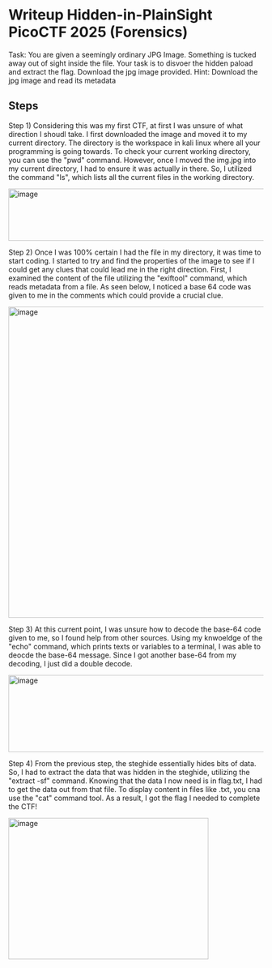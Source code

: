 #  Writeup Hidden-in-PlainSight PicoCTF 2025 (Forensics)

Task: You are given a seemingly ordinary JPG Image. Something is tucked away out of sight inside the file. Your task is to disvoer the hidden paload and extract the flag.
Download the jpg image provided.
Hint: Download the jpg image and read its metadata

## Steps
 Step 1) Considering this was my first CTF, at first I was unsure of what direction I shoudl take. I first downloaded the image and moved it to my current directory. The directory is the workspace in kali linux where all your programming is going towards. To check your current working directory, you can use the "pwd" command. However, once I moved the img.jpg into my current directory, I had to ensure it was actually in there. So, I utilized the command "ls", which lists all the current files in the working directory.

  <img width="898" height="103" alt="image" src="https://github.com/user-attachments/assets/e3cbe9dc-44d2-4043-88ba-a7b935a9eedd" />

  Step 2) Once I was 100% certain I had the file in my directory, it was time to start coding. I started to try and find the properties of the image to see if I could get any clues that could lead me in the right direction. First, I examined the content of the file utilizing the "exiftool" command, which reads metadata from a file. As seen below, I noticed a base 64 code was  given to me in the comments which could provide a crucial clue.

  <img width="824" height="614" alt="image" src="https://github.com/user-attachments/assets/8c64ca28-06b5-41bf-a8e9-310fc9968414" />

Step 3) At this current point, I was unsure how to decode the base-64 code given to me, so I found help from other sources. Using my knwoeldge of the "echo" command, which prints texts or variables to a terminal, I was able to deocde the base-64 message. Since I got another base-64 from my decoding, I just did a double decode.

   <img width="720" height="152" alt="image" src="https://github.com/user-attachments/assets/2285d59e-35ce-44a6-9d5d-8d9fb47a7d6e" />

   Step 4) From the previous step, the steghide essentially hides bits of data. So, I had to extract the data that was hidden in the steghide, utilizing the "extract -sf" command. Knowing that the data I now need is in flag.txt, I had to get the data out from that file. To display content in files like .txt, you cna use the "cat" command tool. As a result, I got the flag I needed to complete the CTF!
   
 <img width="395" height="279" alt="image" src="https://github.com/user-attachments/assets/1213407b-d905-4a04-8a9f-d8c51bb1e776" />


 





